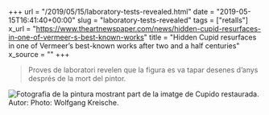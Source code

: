 +++
url = "/2019/05/15/laboratory-tests-revealed.html"
date = "2019-05-15T16:41:40+00:00"
slug = "laboratory-tests-revealed"
tags = ["retalls"]
x_url = "https://www.theartnewspaper.com/news/hidden-cupid-resurfaces-in-one-of-vermeer-s-best-known-works"
title = "Hidden Cupid resurfaces in one of Vermeer’s best-known works after two and a half centuries"
x_source = ""
+++

> Proves de laboratori revelen que la figura es va tapar desenes d’anys després de la mort del pintor.

<img src="https://cdn.sanity.io/images/cxgd3urn/production/dc03340fcfeacc64431f9ee37b27559f544d5c73-2953x3776.jpg?w=1920&h=2455&fit=crop&auto=format" class="img-responsive" alt="Fotografia de la pintura mostrant part de la imatge de Cupido restaurada. Autor: Photo: Wolfgang Kreische.">
